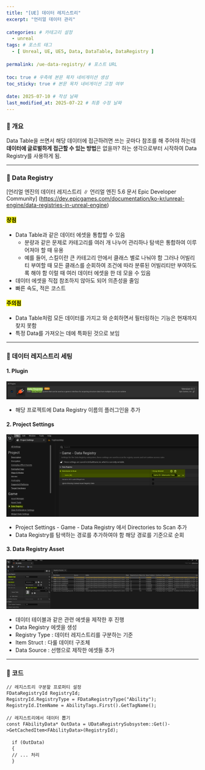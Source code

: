```yaml
---
title: "[UE] 데이터 레지스트리"
excerpt: "언리얼 데이터 관리"

categories: # 카테고리 설정
  - unreal
tags: # 포스트 태그
  - [ Unreal, UE, UE5, Data, DataTable, DataRegistry ]

permalink: /ue-data-registry/ # 포스트 URL

toc: true # 우측에 본문 목차 네비게이션 생성
toc_sticky: true # 본문 목차 네비게이션 고정 여부

date: 2025-07-10 # 작성 날짜
last_modified_at: 2025-07-22 # 최종 수정 날짜
---
```


### 🍥 개요

Data Table을 쓰면서 해당 데이터에 접근하려면 쓰는 곳마다 참조를 해 주어야 하는데 **데이터에 글로벌하게 접근할 수 있는 방법**은 없을까? 하는 생각으로부터 시작하여 Data Registry를 사용하게 됨.

---

### 🍥 Data Registry

[언리얼 엔진의 데이터 레지스트리 ∥ 언리얼 엔진 5.6 문서  Epic Developer Community] (https://dev.epicgames.com/documentation/ko-kr/unreal-engine/data-registries-in-unreal-engine)

#### <mark>장점</mark>

- Data Table과 같은 데이터 에셋을 통합할 수 있음 
  - 분량과 같은 문제로 카테고리를 여러 개 나누어 관리하나 탐색은 통합하여 이루어져야 할 때 유용 
  - 예를 들어, 스킬이란 큰 카테고리 안에서 클래스 별로 나눠야 함 그러나 어빌리티 부여할 때 모든 클래스를 순회하여 조건에 따라 분류된 어빌리티만 부여하도록 해야 함 이럴 때 여러 데이터 에셋을 한 데 모을 수 있음
- 데이터 에셋을 직접 참조하지 않아도 되어 의존성을 줄임
- 빠른 속도, 적은 코스트

#### <mark>주의점</mark>
- Data Table처럼 모든 데이터를 가지고 와 순회하면서 필터링하는 기능은 현재까지 찾지 못함
- 특정 Data를 가져오는 데에 특화된 것으로 보임

- - -

### 🍥 데이터 레지스트리 세팅
#### 1. Plugin
![](\assets\images\posts_img\unreal\DataRegistry\data-registry-plugin.png)
- 해당 프로젝트에 Data Registry 이름의 플러그인을 추가

#### 2. Project Settings
![](\assets\images\posts_img\unreal\DataRegistry\data-registry-projectsetting.png)
- Project Settings - Game - Data Registry 에서 Directories to Scan 추가
- Data Registry를 탐색하는 경로를 추가하여야 함 해당 경로를 기준으로 순회

#### 3. Data Registry Asset
![](\assets\images\posts_img\unreal\DataRegistry\data-registry-asset.png)
- 데이터 테이블과 같은 관련 에셋을 제작한 후 진행
- Data Registry 에셋을 생성
- Registry Type : 데이터 레지스트리를 구분하는 기준
- Item Struct : 다룰 데이터 구조체
- Data Source : 선행으로 제작한 에셋들 추가

- - -

### 🍥 코드
```angular2html
// 레지스트리 구분할 프로퍼티 설정
FDataRegistryId RegistryId;
RegistryId.RegistryType = FDataRegistryType("Ability");
RegistryId.ItemName = AbilityTags.First().GetTagName();

// 레지스트리에서 데이터 뽑기
const FAbilityData* OutData = UDataRegistrySubsystem::Get()->GetCachedItem<FAbilityData>(RegistryId);

  if (OutData)
  {
  // ... 처리
  }
```
